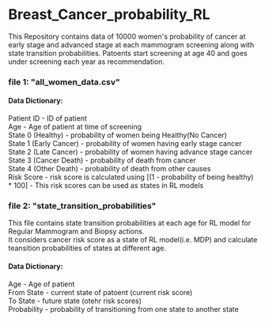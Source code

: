 # Breast_Cancer_probability_RL

This Repository contains data of 10000 women's probability of cancer at early stage and advanced stage at each mammogram screening along with state transition probabilities.
Patoents start screening at age 40 and goes under screening each year as recommendation.

### file 1: "all_women_data.csv"

#### Data Dictionary:
Patient ID	- ID of patient  
Age	- Age of patient at time of screening  
State 0 (Healthy)	- probability of women being Healthy(No Cancer)  
State 1 (Early Cancer)	- probability of women having early stage cancer  
State 2 (Late Cancer)	 - probability of women having advance stage cancer  
State 3 (Cancer Death)	- probability of death from cancer  
State 4 (Other Death)	- probability of death from other causes  
Risk Score - risk score is calculated using [(1 - probability of being healthy) * 100] - This risk scores can be used as states in RL models

### file 2: "state_transition_probabilities"

This file contains state transition probabilities at each age for RL model for Regular Mammogram and Biopsy actions.   
It considers cancer risk score as a state of RL model(i.e. MDP) and calculate teansition probabilities of states at different age.

#### Data Dictionary:

Age - Age of patient  
From State - current state of patoent (current risk score)  
To State - future state (otehr risk scores)  
Probability - probability of transitioning from one state to another state  
